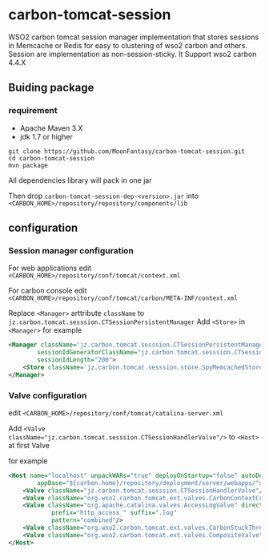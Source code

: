 # carbon-tomcat-session

WSO2 carbon tomcat session manager implementation that stores sessions in Memcache or Redis for easy to clustering of wso2 carbon and others. Session are implementation as non-session-sticky.
It Support wso2 carbon 4.4.X
## Buiding package
### requirement
* Apache Maven 3.X
* jdk 1.7 or higher 

``` shell
git clone https://github.com/MoonFantasy/carbon-tomcat-session.git
cd carbon-tomcat-session
mvn package
```

All dependencies library will pack in one jar

Then drop ```carbon-tomcat-session-dep-<version>.jar``` into ```<CARBON_HOME>/repository/repository/components/lib```

## configuration
### Session manager configuration

 For web applications edit ```<CARBON_HOME>/repository/conf/tomcat/context.xml```
 
 For carbon console edit ```<CARBON_HOME>/repository/conf/tomcat/carbon/META-INF/context.xml```
 
 Replace ```<Manager>``` arttribute ```className``` to ```jz.carbon.tomcat.sesssion.CTSessionPersistentManager```
 Add ```<Store>``` in ```<Manager>```
 for example 
``` xml
<Manager className='jz.carbon.tomcat.sesssion.CTSessionPersistentManager'
        sessionIdGeneratorClassName="jz.carbon.tomcat.sesssion.CTSessionIdGenerator"
        sessionIdLength="200">
    <Store className='jz.carbon.tomcat.sesssion.store.SpyMemcachedStore' nodes='hostName1:port,hostName2:port.....'/>
</Manager>
```

### Valve configuration

edit ```<CARBON_HOME>/repository/conf/tomcat/catalina-server.xml```

Add ```<Valve className="jz.carbon.tomcat.sesssion.CTSessionHandlerValve"/>``` to ```<Host>``` at first Valve

for example
``` xml
<Host name="localhost" unpackWARs="true" deployOnStartup="false" autoDeploy="false"
        appBase="${carbon.home}/repository/deployment/server/webapps/">
    <Valve className="jz.carbon.tomcat.sesssion.CTSessionHandlerValve"/>
    <Valve className="org.wso2.carbon.tomcat.ext.valves.CarbonContextCreatorValve"/>
    <Valve className="org.apache.catalina.valves.AccessLogValve" directory="${carbon.home}/repository/logs"
            prefix="http_access_" suffix=".log"
            pattern="combined"/>
    <Valve className="org.wso2.carbon.tomcat.ext.valves.CarbonStuckThreadDetectionValve" threshold="600"/>
    <Valve className="org.wso2.carbon.tomcat.ext.valves.CompositeValve"/>
</Host>
```
